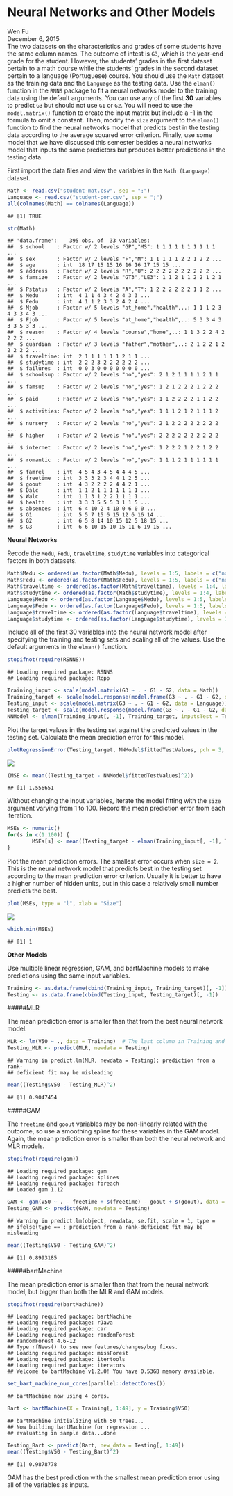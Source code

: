 # Neural Networks and Other Models
Wen Fu  
December 6, 2015  
The two datasets on the characteristics and grades of some students have the same column names. The outcome of intest is `G3`, which is the year-end grade for the student. However, the students’ grades in the first dataset pertain to a math course while the students’ grades in the second dataset pertain to a language (Portuguese) course. You should use the `Math` dataset as the training data and the `Language` as the testing data. Use the `elman()` function in the `RNNS` package to fit a neural networks model to the training data using the default arguments. You can use any of the first __30__ variables to predict `G3` but should not use `G1` or `G2`. You will need to use the `model.matrix()` function to create the input matrix but include a -1 in the formula to omit a constant. Then, modify the `size` argument to the `elman()` function to find the neural networks model that predicts best in the testing data according to the average squared error criterion. Finally, use some model that we have discussed this semester besides a neural networks model that inputs the same predictors but produces better predictions in the testing data.

First import the data files and view the variables in the `Math (Language)` dataset.


```r
Math <- read.csv("student-mat.csv", sep = ";")
Language <- read.csv("student-por.csv", sep = ";")
all(colnames(Math) == colnames(Language))
```

```
## [1] TRUE
```

```r
str(Math)
```

```
## 'data.frame':	395 obs. of  33 variables:
##  $ school    : Factor w/ 2 levels "GP","MS": 1 1 1 1 1 1 1 1 1 1 ...
##  $ sex       : Factor w/ 2 levels "F","M": 1 1 1 1 1 2 2 1 2 2 ...
##  $ age       : int  18 17 15 15 16 16 16 17 15 15 ...
##  $ address   : Factor w/ 2 levels "R","U": 2 2 2 2 2 2 2 2 2 2 ...
##  $ famsize   : Factor w/ 2 levels "GT3","LE3": 1 1 2 1 1 2 2 1 2 1 ...
##  $ Pstatus   : Factor w/ 2 levels "A","T": 1 2 2 2 2 2 2 1 1 2 ...
##  $ Medu      : int  4 1 1 4 3 4 2 4 3 3 ...
##  $ Fedu      : int  4 1 1 2 3 3 2 4 2 4 ...
##  $ Mjob      : Factor w/ 5 levels "at_home","health",..: 1 1 1 2 3 4 3 3 4 3 ...
##  $ Fjob      : Factor w/ 5 levels "at_home","health",..: 5 3 3 4 3 3 3 5 3 3 ...
##  $ reason    : Factor w/ 4 levels "course","home",..: 1 1 3 2 2 4 2 2 2 2 ...
##  $ guardian  : Factor w/ 3 levels "father","mother",..: 2 1 2 2 1 2 2 2 2 2 ...
##  $ traveltime: int  2 1 1 1 1 1 1 2 1 1 ...
##  $ studytime : int  2 2 2 3 2 2 2 2 2 2 ...
##  $ failures  : int  0 0 3 0 0 0 0 0 0 0 ...
##  $ schoolsup : Factor w/ 2 levels "no","yes": 2 1 2 1 1 1 1 2 1 1 ...
##  $ famsup    : Factor w/ 2 levels "no","yes": 1 2 1 2 2 2 1 2 2 2 ...
##  $ paid      : Factor w/ 2 levels "no","yes": 1 1 2 2 2 2 1 1 2 2 ...
##  $ activities: Factor w/ 2 levels "no","yes": 1 1 1 2 1 2 1 1 1 2 ...
##  $ nursery   : Factor w/ 2 levels "no","yes": 2 1 2 2 2 2 2 2 2 2 ...
##  $ higher    : Factor w/ 2 levels "no","yes": 2 2 2 2 2 2 2 2 2 2 ...
##  $ internet  : Factor w/ 2 levels "no","yes": 1 2 2 2 1 2 2 1 2 2 ...
##  $ romantic  : Factor w/ 2 levels "no","yes": 1 1 1 2 1 1 1 1 1 1 ...
##  $ famrel    : int  4 5 4 3 4 5 4 4 4 5 ...
##  $ freetime  : int  3 3 3 2 3 4 4 1 2 5 ...
##  $ goout     : int  4 3 2 2 2 2 4 4 2 1 ...
##  $ Dalc      : int  1 1 2 1 1 1 1 1 1 1 ...
##  $ Walc      : int  1 1 3 1 2 2 1 1 1 1 ...
##  $ health    : int  3 3 3 5 5 5 3 1 1 5 ...
##  $ absences  : int  6 4 10 2 4 10 0 6 0 0 ...
##  $ G1        : int  5 5 7 15 6 15 12 6 16 14 ...
##  $ G2        : int  6 5 8 14 10 15 12 5 18 15 ...
##  $ G3        : int  6 6 10 15 10 15 11 6 19 15 ...
```

__Neural Networks__

Recode the `Medu`, `Fedu`, `traveltime`, `studytime` variables into categorical factors in both datasets.


```r
Math$Medu <- ordered(as.factor(Math$Medu), levels = 1:5, labels = c("none", "primary", "middle", "secondary", "higher"))
Math$Fedu <- ordered(as.factor(Math$Fedu), levels = 1:5, labels = c("none", "primary", "middle", "secondary", "higher"))
Math$traveltime <- ordered(as.factor(Math$traveltime), levels = 1:4, labels = c("<15", "15-30", "30-60", ">60"))
Math$studytime <- ordered(as.factor(Math$studytime), levels = 1:4, labels = c("<2", "2-5", "5-10", ">10"))
Language$Medu <- ordered(as.factor(Language$Medu), levels = 1:5, labels = c("none", "primary", "middle", "secondary", "higher"))
Language$Fedu <- ordered(as.factor(Language$Fedu), levels = 1:5, labels = c("none", "primary", "middle", "secondary", "higher"))
Language$traveltime <- ordered(as.factor(Language$traveltime), levels = 1:4, labels = c("<15", "15-30", "30-60", ">60"))
Language$studytime <- ordered(as.factor(Language$studytime), levels = 1:4, labels = c("<2", "2-5", "5-10", ">10"))
```

Include all of the first 30 variables into the neural network model after specifying the training and testing sets and scaling all of the values. Use the default arguments in the `elman()` function. 


```r
stopifnot(require(RSNNS))
```

```
## Loading required package: RSNNS
## Loading required package: Rcpp
```

```r
Training_input <- scale(model.matrix(G3 ~ . - G1 - G2, data = Math))
Training_target <- scale(model.response(model.frame(G3 ~ . - G1 - G2, data = Math)))
Testing_input <- scale(model.matrix(G3 ~ . - G1 - G2, data = Language))
Testing_target <- scale(model.response(model.frame(G3 ~ . - G1 - G2, data = Language)))
NNModel <- elman(Training_input[, -1], Training_target, inputsTest = Testing_input[, -1], targetsTest = Testing_target)
```

Plot the target values in the testing set against the predicted values in the testing set. Calculate the mean prediction error for this model.


```r
plotRegressionError(Testing_target, NNModel$fittedTestValues, pch = 3, las = 1)
```

![](Assignment_5_files/figure-html/unnamed-chunk-4-1.png) 

```r
(MSE <- mean((Testing_target - NNModel$fittedTestValues)^2))
```

```
## [1] 1.556651
```

Without changing the input variables, iterate the model fitting with the `size` argument varying from 1 to 100. Record the mean prediction error from each iteration.


```r
MSEs <- numeric()
for(s in c(1:100)) {
        MSEs[s] <- mean((Testing_target - elman(Training_input[, -1], Training_target, size = s, inputsTest = Testing_input[, -1], targetsTest = Testing_target)$fittedTestValues)^2)
}
```

Plot the mean prediction errors. The smallest error occurs when `size = 2`. This is the neural network model that predicts best in the testing set according to the mean prediction error criterion. Usually it is better to have a higher number of hidden units, but in this case a relatively small number predicts the best.


```r
plot(MSEs, type = "l", xlab = "Size")
```

![](Assignment_5_files/figure-html/unnamed-chunk-6-1.png) 

```r
which.min(MSEs)
```

```
## [1] 1
```

__Other Models__

Use multiple linear regression, GAM, and bartMachine models to make predictions using the same input variables.


```r
Training <- as.data.frame(cbind(Training_input, Training_target)[, -1])  # Adjust the object data format appropriate for these other models. lm() requires a data frame, not a matrix as that created for elman(). 
Testing <- as.data.frame(cbind(Testing_input, Testing_target)[, -1])
```

#####MLR

The mean prediction error is smaller than that from the best neural network model.


```r
MLR <- lm(V50 ~ ., data = Training)  # The last column in Training and Testing data frames is the target variable G3, automatically named as "V50" (50th column in the data frame).
Testing_MLR <- predict(MLR, newdata = Testing)
```

```
## Warning in predict.lm(MLR, newdata = Testing): prediction from a rank-
## deficient fit may be misleading
```

```r
mean((Testing$V50 - Testing_MLR)^2)
```

```
## [1] 0.9047454
```

#####GAM

The `freetime` and `goout` variables may be non-linearly related with the outcome, so use a smoothing spline for these variables in the GAM model. Again, the mean prediction error is smaller than both the neural network and MLR models.


```r
stopifnot(require(gam))
```

```
## Loading required package: gam
## Loading required package: splines
## Loading required package: foreach
## Loaded gam 1.12
```

```r
GAM <- gam(V50 ~ . - freetime + s(freetime) - goout + s(goout), data = Training)
Testing_GAM <- predict(GAM, newdata = Testing)
```

```
## Warning in predict.lm(object, newdata, se.fit, scale = 1, type =
## ifelse(type == : prediction from a rank-deficient fit may be misleading
```

```r
mean((Testing$V50 - Testing_GAM)^2)
```

```
## [1] 0.8993185
```

#####bartMachine

The mean prediction error is smaller than that from the neural network model, but bigger than both the MLR and GAM models.


```r
stopifnot(require(bartMachine))
```

```
## Loading required package: bartMachine
## Loading required package: rJava
## Loading required package: car
## Loading required package: randomForest
## randomForest 4.6-12
## Type rfNews() to see new features/changes/bug fixes.
## Loading required package: missForest
## Loading required package: itertools
## Loading required package: iterators
## Welcome to bartMachine v1.2.0! You have 0.53GB memory available.
```

```r
set_bart_machine_num_cores(parallel::detectCores())
```

```
## bartMachine now using 4 cores.
```

```r
Bart <- bartMachine(X = Training[, 1:49], y = Training$V50)
```

```
## bartMachine initializing with 50 trees...
## Now building bartMachine for regression ...
## evaluating in sample data...done
```

```r
Testing_Bart <- predict(Bart, new_data = Testing[, 1:49])
mean((Testing$V50 - Testing_Bart)^2)
```

```
## [1] 0.9878778
```

GAM has the best prediction with the smallest mean prediction error using all of the variables as inputs.
